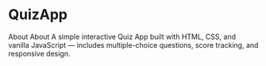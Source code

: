# QuizApp
About About A simple interactive Quiz App built with HTML, CSS, and vanilla JavaScript — includes multiple-choice questions, score tracking, and responsive design.
